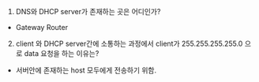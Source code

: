 1. DNS와 DHCP server가 존재하는 곳은 어디인가?

- Gateway Router

2. client 와 DHCP server간에 소통하는 과정에서 client가 255.255.255.255.0 으로 data 요청을 하는 이유는?

- 서버안에 존재하는 host 모두에게 전송하기 위함.

